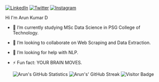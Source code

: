 <p align="left">
<a href="https://www.linkedin.com/in/arun-kumar-d-6a8523168/">
<img src="https://img.shields.io/badge/-LinkedIn-%233781da" alt="LinkedIn"/></a> 
<a href="https://twitter.com/Arun_Aji601">
<img src="https://img.shields.io/badge/-Twitter-%231DA1F2" alt="Twitter" /></a> 
<a href="https://www.instagram.com/arunaji601/">
<img src="https://img.shields.io/badge/-Instagram-%23eb13a5" alt="Instagram" /></a> 
<p> Hi I'm Arun Kumar D </p>

- 🌱 I’m currently studying MSc Data Science in PSG College of Technology.
- 👯 I’m looking to collaborate on Web Scraping and Data Extraction.
- 🤔 I’m looking for help with NLP.
- ⚡ Fun fact: YOUR BRAIN MOVES.



  ![Arun's GitHub Statistics](https://github-readme-stats.vercel.app/api?username=arunaji007&show_icons=true)  ![Arun's' GitHub Streak](https://github-readme-streak-stats.herokuapp.com/?user=arunaji007) ![Visitor Badge](https://visitor-badge.laobi.icu/badge?page_id=arunaji007)
  
